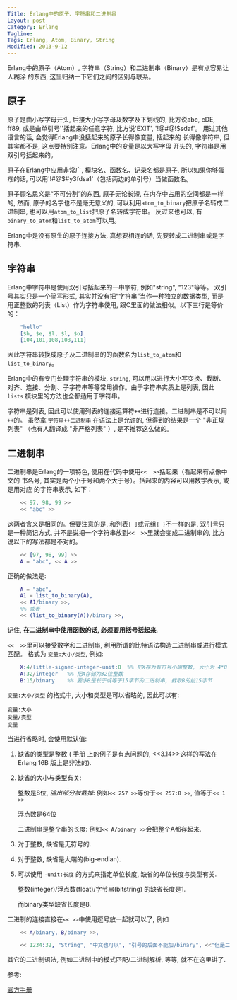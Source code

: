```yaml
---
Title: Erlang中的原子、字符串和二进制串
Layout: post
Category: Erlang
Tagline: 
Tags: Erlang, Atom, Binary, String
Modified: 2013-9-12
---
```


Erlang中的原子（Atom）, 字符串（String）和二进制串（Binary）是有点容易让人糊涂
的东西, 这里归纳一下它们之间的区别与联系。

## 原子

原子是由小写字母开头, 后接大小写字母及数字及下划线的, 比方说abc, cDE, ff89,
或是由单引号''括起来的任意字符, 比方说'EXIT', '!@#@!$sdaf'。
用过其他语言的话, 会觉得Erlang中没括起来的原子长得像变量, 括起来的
长得像字符串, 但其实都不是, 这点要特别注意。Erlang中的变量是以大写字母
开头的, 字符串是用双引号括起来的。

原子在Erlang中应用非常广, 模块名、函数名、记录名都是原子, 所以如果你够蛋疼的话,
可以用'!#@$#y3fdsa1'（包括两边的单引号）当做函数名。

原子顾名思义是“不可分割”的东西, 原子无论长短, 在内存中占用的空间都是一样的,
然而, 原子的名字也不是毫无意义的, 可以利用`atom_to_binary`把原子名转成二进制串,
也可以用`atom_to_list`把原子名转成字符串。
反过来也可以, 有`binary_to_atom`和`list_to_atom`可以用。

Erlang中是没有原生的原子连接方法, 真想要相连的话, 先要转成二进制串或是字符串.

## 字符串

Erlang中字符串是使用双引号括起来的一串字符, 例如"string", "123"等等。
双引号其实只是一个简写形式, 其实并没有把“字符串”当作一种独立的数据类型,
而是用正整数的列表（List）作为字符串使用, 跟C里面的做法相似。以下三行是等价的：

```erlang
    "hello"
    [$h, $e, $l, $l, $o]
    [104,101,108,108,111]
```

因此字符串转换成原子及二进制串的的函数名为`list_to_atom`和`list_to_binary`。

Erlang中的有专门处理字符串的模块, `string`, 可以用以进行大小写变换、截断、
对齐、连接、分割、子字符串等等常用操作。由于字符串实质上是列表, 因此`lists`
模块里的方法也全都适用于字符串。

字符串是列表, 因此可以使用列表的连接运算符`++`进行连接。二进制串是不可以用`++`的。
虽然拿 `字符串++二进制串` 在语法上是允许的, 但得到的结果是一个 "非正规列表"
（也有人翻译成 "非严格列表" ）, 是不推荐这么做的。

## 二进制串

二进制串是Erlang的一项特色, 使用在代码中使用`<<  >>`括起来（看起来有点像中文的
书名号, 其实是两个小于号和两个大于号）。括起来的内容可以用数字表示, 或是用对应
的字符串表示, 如下：

```erlang
    << 97, 98, 99 >>
    << "abc" >>
```

这两者含义是相同的。但要注意的是, 和列表`[ ]`或元组`{ }`不一样的是,
双引号只是一种简记方式, 并不是说把一个字符串放到`<<  >>`里就会变成二进制串的,
比方说以下的写法都是不对的。

```erlang
    << [97, 98, 99] >>
    A = "abc", << A >>
```

正确的做法是:

```erlang
    A = "abc",
    A1 = list_to_binary(A),
    << A1/binary >>,
    %% 或者
    << (list_to_binary(A))/binary >>,
```

记住, **在二进制串中使用函数的话, 必须要用括号括起来**.

`<<  >>`里可以接受数字和二进制串, 利用所谓的比特语法构造二进制串或进行模式匹配。
格式为 `变量:大小/类型`, 例如:

```erlang
    X:4/little-signed-integer-unit:8  %% 把X存为有符号小端整数, 大小为 4*8 bit
    A:32/integer   %% 把A存储为32位整数
    B:15/binary    %% 要求B是长于或等于15字节的二进制串, 截取B的前15字节
```

`变量:大小/类型` 的格式中, 大小和类型是可以省略的, 因此可以有:

    变量:大小
    变量/类型
    变量

当进行省略时, 会使用默认值:

1.  缺省的类型是整数 ( [手册](http://www.erlang.org/doc/programming_examples/bit_syntax.html)
    上的例子是有点问题的, <<3.14>>这样的写法在 Erlang 16B 版上是非法的).

1.  缺省的大小与类型有关:

    整数是8位, *溢出部分被截掉*: 例如`<< 257 >>`等价于`<< 257:8 >>`, 值等于`<< 1 >>`


    浮点数是64位

    二进制串是整个串的长度: 例如`<< A/binary >>`会把整个A都存起来.

1.  对于整数, 缺省是无符号的.

1.  对于整数, 缺省是大端的(big-endian).

1.  可以使用 `-unit:长度` 的方式来指定单位长度, 缺省的单位长度与类型有关.

    整数(integer)/浮点数(float)/字节串(bitstring) 的缺省长度是1.

    而binary类型缺省长度是8.

二进制的连接直接在`<< >>`中使用逗号放一起就可以了, 例如

```erlang
    << A/binary, B/binary >>,

    << 1234:32, "String", "中文也可以", "引号的后面不能加/binary", <<"但是二进制串中括另一个二进制串要指定格式">>/binary >>
```

其它的二进制语法, 例如二进制中的模式匹配/二进制解析, 等等, 就不在这里讲了.

参考:

[官方手册](http://www.erlang.org/doc/programming_examples/bit_syntax.html)















